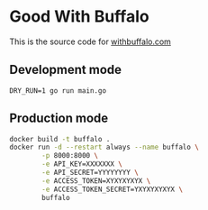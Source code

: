 # Good With Buffalo

This is the source code for [withbuffalo.com](https://withbuffalo.com/)

## Development mode

```DRY_RUN=1 go run main.go```

## Production mode

```bash
docker build -t buffalo .
docker run -d --restart always --name buffalo \
        -p 8000:8000 \
        -e API_KEY=XXXXXXX \
        -e API_SECRET=YYYYYYYY \
        -e ACCESS_TOKEN=XYXYXYXYX \
        -e ACCESS_TOKEN_SECRET=YXYXYXYXYX \
        buffalo
```
